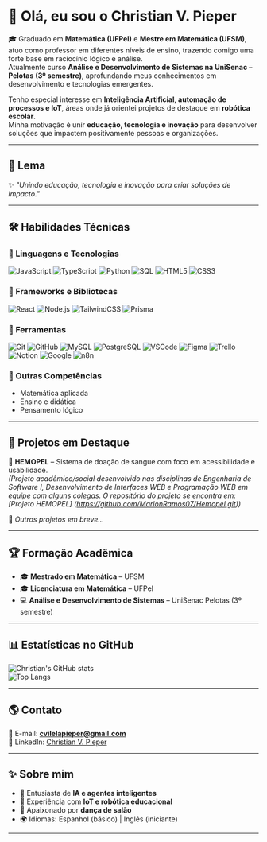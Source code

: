 # 👋 Olá, eu sou o Christian V. Pieper

🎓 Graduado em **Matemática (UFPel)** e **Mestre em Matemática (UFSM)**, atuo como professor em diferentes níveis de ensino, trazendo comigo uma forte base em raciocínio lógico e análise.  
Atualmente curso **Análise e Desenvolvimento de Sistemas na UniSenac – Pelotas (3º semestre)**, aprofundando meus conhecimentos em desenvolvimento e tecnologias emergentes.  

Tenho especial interesse em **Inteligência Artificial, automação de processos e IoT**, áreas onde já orientei projetos de destaque em **robótica escolar**.  
Minha motivação é unir **educação, tecnologia e inovação** para desenvolver soluções que impactem positivamente pessoas e organizações.  

---

## 🚀 Lema
✨ *"Unindo educação, tecnologia e inovação para criar soluções de impacto."*

---

## 🛠️ Habilidades Técnicas  

### 🔹 Linguagens e Tecnologias
![JavaScript](https://img.shields.io/badge/JavaScript-F7DF1E?logo=javascript&logoColor=black)
![TypeScript](https://img.shields.io/badge/TypeScript-3178C6?logo=typescript&logoColor=white)
![Python](https://img.shields.io/badge/Python-3776AB?logo=python&logoColor=white)
![SQL](https://img.shields.io/badge/SQL-003B57?logo=database&logoColor=white)
![HTML5](https://img.shields.io/badge/HTML5-E34F26?logo=html5&logoColor=white)
![CSS3](https://img.shields.io/badge/CSS3-1572B6?logo=css3&logoColor=white)

### 🔹 Frameworks e Bibliotecas
![React](https://img.shields.io/badge/React-20232A?logo=react&logoColor=61DAFB)
![Node.js](https://img.shields.io/badge/Node.js-339933?logo=node.js&logoColor=white)
![TailwindCSS](https://img.shields.io/badge/Tailwind_CSS-38B2AC?logo=tailwind-css&logoColor=white)
![Prisma](https://img.shields.io/badge/Prisma-2D3748?logo=prisma&logoColor=white)

### 🔹 Ferramentas
![Git](https://img.shields.io/badge/Git-F05032?logo=git&logoColor=white)
![GitHub](https://img.shields.io/badge/GitHub-181717?logo=github&logoColor=white)
![MySQL](https://img.shields.io/badge/MySQL-4479A1?logo=mysql&logoColor=white)
![PostgreSQL](https://img.shields.io/badge/PostgreSQL-4169E1?logo=postgresql&logoColor=white)
![VSCode](https://img.shields.io/badge/VSCode-007ACC?logo=visual-studio-code&logoColor=white)
![Figma](https://img.shields.io/badge/Figma-F24E1E?logo=figma&logoColor=white)
![Trello](https://img.shields.io/badge/Trello-0052CC?logo=trello&logoColor=white)
![Notion](https://img.shields.io/badge/Notion-000000?logo=notion&logoColor=white)
![Google](https://img.shields.io/badge/Google_Tools-4285F4?logo=google&logoColor=white)
![n8n](https://img.shields.io/badge/n8n-EA4B8B?logo=n8n&logoColor=white)

### 🔹 Outras Competências
- Matemática aplicada  
- Ensino e didática  
- Pensamento lógico  

---

## 📂 Projetos em Destaque  

🔴 **HEMOPEL** – Sistema de doação de sangue com foco em acessibilidade e usabilidade.  
*(Projeto acadêmico/social desenvolvido nas disciplinas de Engenharia de Software I, Desenvolvimento de Interfaces WEB e Programação WEB em equipe com alguns colegas. O repositório do projeto se encontra em: [Projeto HEMOPEL] (https://github.com/MarlonRamos07/Hemopel.git))*  

📌 *Outros projetos em breve…*  

---

## 🏆 Formação Acadêmica  

- 🎓 **Mestrado em Matemática** – UFSM  
- 🎓 **Licenciatura em Matemática** – UFPel  
- 💻 **Análise e Desenvolvimento de Sistemas** – UniSenac Pelotas (3º semestre)  

---

## 📊 Estatísticas no GitHub  

![Christian's GitHub stats](https://github-readme-stats.vercel.app/api?username=SEUUSUARIO&show_icons=true&theme=tokyonight)  
![Top Langs](https://github-readme-stats.vercel.app/api/top-langs/?username=SEUUSUARIO&layout=compact&theme=tokyonight)  

---

## 🌎 Contato  

📧 E-mail: **cvilelapieper@gmail.com**  
🔗 LinkedIn: [Christian V. Pieper](https://www.linkedin.com/in/christian-pieper-982681327/)  

---

## ✨ Sobre mim  

- 🤖 Entusiasta de **IA e agentes inteligentes**  
- 🔌 Experiência com **IoT e robótica educacional**  
- 💃 Apaixonado por **dança de salão**  
- 🌍 Idiomas: Espanhol (básico) | Inglês (iniciante)  

---
